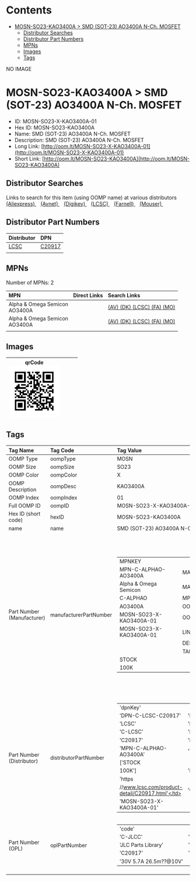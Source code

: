 



Contents
========

* [MOSN-SO23-KAO3400A > SMD (SOT-23) AO3400A N-Ch. MOSFET](#mosn-so23-kao3400a--smd-sot-23-ao3400a-n-ch-mosfet)
	* [Distributor Searches](#distributor-searches)
	* [Distributor Part Numbers](#distributor-part-numbers)
	* [MPNs](#mpns)
	* [Images](#images)
	* [Tags](#tags)
  
NO IMAGE  
# MOSN-SO23-KAO3400A > SMD (SOT-23) AO3400A N-Ch. MOSFET

- ID: MOSN-SO23-X-KAO3400A-01
- Hex ID: MOSN-SO23-KAO3400A
- Name: SMD (SOT-23) AO3400A N-Ch. MOSFET
- Description: SMD (SOT-23) AO3400A N-Ch. MOSFET
- Long Link: [http://oom.lt/MOSN-SO23-X-KAO3400A-01](http://oom.lt/MOSN-SO23-X-KAO3400A-01)
- Short Link: [http://oom.lt/MOSN-SO23-KAO3400A](http://oom.lt/MOSN-SO23-KAO3400A)

## Distributor Searches
  
Links to search for this item (using OOMP name) at various distributors  
[(Aliexpress) ](https://www.aliexpress.com/wholesale?SearchText=1117SMD+SOT-23+AO3400A+N-Ch.+MOSFET)&nbsp;&nbsp;&nbsp;[(Avnet) ](https://www.avnet.com/shop/us/search/SMD+SOT-23+AO3400A+N-Ch.+MOSFET)&nbsp;&nbsp;&nbsp;[(Digikey) ](https://www.digikey.co.uk/en/products/result?s=SMD+SOT-23+AO3400A+N-Ch.+MOSFET)&nbsp;&nbsp;&nbsp;[(LCSC) ](https://www.lcsc.com/search?q=SMD+SOT-23+AO3400A+N-Ch.+MOSFET)&nbsp;&nbsp;&nbsp;[(Farnell) ](https://uk.farnell.com/search?st=SMD+SOT-23+AO3400A+N-Ch.+MOSFET)&nbsp;&nbsp;&nbsp;[(Mouser) ](https://www.mouser.com/c/?q=SMD+SOT-23+AO3400A+N-Ch.+MOSFET)&nbsp;&nbsp;&nbsp;
## Distributor Part Numbers
  

|Distributor|DPN|
| :--- | :--- |
|[LCSC](https://www.lcsc.com/product-detail/C20917.html)|[C20917](https://www.lcsc.com/product-detail/C20917.html)|
|||

## MPNs
  
Number of MPNs: 2  

|MPN|Direct Links|Search Links|
| :--- | :--- | :--- |
|Alpha & Omega Semicon<br>AO3400A||[(AV) ](https://www.avnet.com/shop/us/search/AO3400A)[(DK) ](https://www.digikey.co.uk/products/en?keywords=AO3400A)[(LCSC) ](https://www.lcsc.com/search?q=AO3400A)[(FA) ](https://uk.farnell.com/search?st=AO3400A)[(MO) ](https://www.mouser.com/c/?q=AO3400A)|
|Alpha & Omega Semicon<br>AO3400A||[(AV) ](https://www.avnet.com/shop/us/search/AO3400A)[(DK) ](https://www.digikey.co.uk/products/en?keywords=AO3400A)[(LCSC) ](https://www.lcsc.com/search?q=AO3400A)[(FA) ](https://uk.farnell.com/search?st=AO3400A)[(MO) ](https://www.mouser.com/c/?q=AO3400A)|
||||

## Images
  

|qrCode<br>[![](https://raw.githubusercontent.com/oomlout/oomlout_OOMP_parts_V2/main/MOSN/SO23/X/KAO3400A/01/qrCode_140.png)](https://github.com/oomlout/oomlout_OOMP_parts_V2/tree/main/MOSN/SO23/X/KAO3400A/01/qrCode.png)||||
| :---: | :---: | :---: | :---: |

## Tags
  

|Tag Name|Tag Code|Tag Value|
| :--- | :--- | :--- |
|OOMP Type|oompType|MOSN|
|OOMP Size|oompSize|SO23|
|OOMP Color|oompColor|X|
|OOMP Description|oompDesc|KAO3400A|
|OOMP Index|oompIndex|01|
|Full OOMP ID|oompID|MOSN-SO23-X-KAO3400A-01|
|Hex ID (short code)|hexID|MOSN-SO23-KAO3400A|
|name|name|SMD (SOT-23) AO3400A N-Ch. MOSFET|
|Part Number (Manufacturer)|manufacturerPartNumber|<table><tr><td>MPNKEY</td></tr><tr><td> MPN-C-ALPHAO-AO3400A</td><td> MANUFACTURER</td></tr><tr><td> Alpha & Omega Semicon</td><td> MANUCODE</td></tr><tr><td> C-ALPHAO</td><td> MPN</td></tr><tr><td> AO3400A</td><td> OOMPIDPARTIAL</td></tr><tr><td> MOSN-SO23-X-KAO3400A-01</td><td> OOMPID</td></tr><tr><td> MOSN-SO23-X-KAO3400A-01</td><td> LINK</td></tr><tr><td> </td><td> DESCRIPTION</td></tr><tr><td> </td><td> TAGS</td></tr><tr><td> STOCK</td></tr><tr><td>100K</td></tr></table></td><td> <table><tr><td>MPNKEY</td></tr><tr><td> MPN-C-ALPHAO-AO3400A</td><td> MANUFACTURER</td></tr><tr><td> Alpha & Omega Semicon</td><td> MANUCODE</td></tr><tr><td> C-ALPHAO</td><td> MPN</td></tr><tr><td> AO3400A</td><td> OOMPIDPARTIAL</td></tr><tr><td> MOSN-SO23-X-KAO3400A-01</td><td> OOMPID</td></tr><tr><td> MOSN-SO23-X-KAO3400A-01</td><td> LINK</td></tr><tr><td> </td><td> DESCRIPTION</td></tr><tr><td> </td><td> TAGS</td></tr><tr><td> STOCK</td></tr><tr><td>100K</td></tr></table>|
|Part Number (Distributor)|distributorPartNumber|<table><tr><td>'dpnKey'</td></tr><tr><td> 'DPN-C-LCSC-C20917'</td><td> 'DISTRIBUTOR'</td></tr><tr><td> 'LCSC'</td><td> 'DISTRCODE'</td></tr><tr><td> 'C-LCSC'</td><td> 'DPN'</td></tr><tr><td> 'C20917'</td><td> 'MPN'</td></tr><tr><td> 'MPN-C-ALPHAO-AO3400A'</td><td> 'TAGS'</td></tr><tr><td> ['STOCK</td></tr><tr><td>100K']</td><td> 'LINK'</td></tr><tr><td> 'https</td></tr><tr><td>//www.lcsc.com/product-detail/C20917.html'</td><td> 'OOMPID'</td></tr><tr><td> 'MOSN-SO23-X-KAO3400A-01'</td></tr></table>|
|Part Number (OPL)|oplPartNumber|<table><tr><td>'code'</td></tr><tr><td> 'C-JLCC'</td><td> 'name'</td></tr><tr><td> 'JLC Parts Library'</td><td> 'partID'</td></tr><tr><td> 'C20917'</td><td> 'partName'</td></tr><tr><td> '30V 5.7A 26.5m??@10V'</td></tr></table>|
||||
